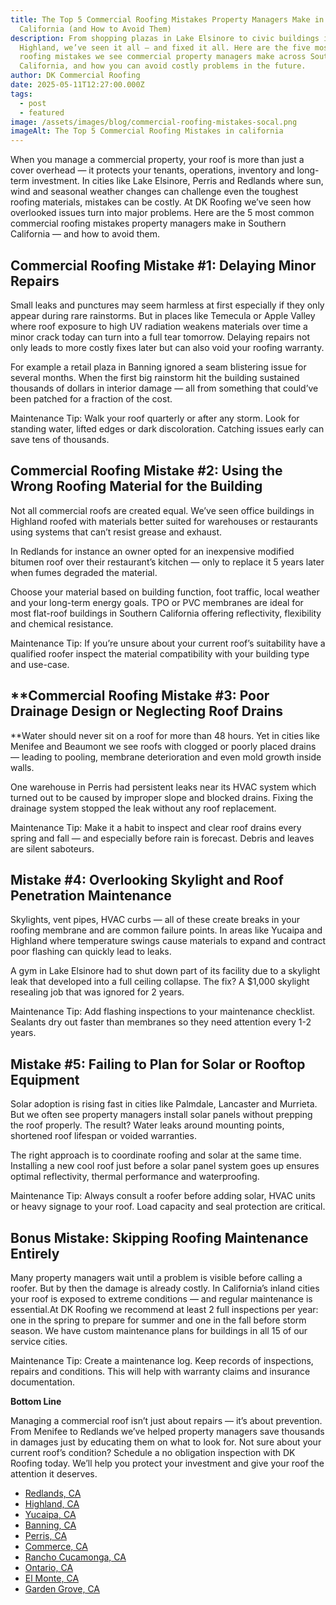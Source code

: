 ```yaml
---
title: The Top 5 Commercial Roofing Mistakes Property Managers Make in Southern
  California (and How to Avoid Them)
description: From shopping plazas in Lake Elsinore to civic buildings in
  Highland, we’ve seen it all — and fixed it all. Here are the five most common
  roofing mistakes we see commercial property managers make across Southern
  California, and how you can avoid costly problems in the future.
author: DK Commercial Roofing
date: 2025-05-11T12:27:00.000Z
tags:
  - post
  - featured
image: /assets/images/blog/commercial-roofing-mistakes-socal.png
imageAlt: The Top 5 Commercial Roofing Mistakes in california
---
```

When you manage a commercial property, your roof is more than just a cover overhead — it protects your tenants, operations, inventory and long-term investment. In cities like Lake Elsinore, Perris and Redlands where sun, wind and seasonal weather changes can challenge even the toughest roofing materials, mistakes can be costly. At DK Roofing we’ve seen how overlooked issues turn into major problems. Here are the 5 most common commercial roofing mistakes property managers make in Southern California — and how to avoid them.

## **Commercial Roofing Mistake #1: Delaying Minor Repairs**

Small leaks and punctures may seem harmless at first especially if they only appear during rare rainstorms. But in places like Temecula or Apple Valley where roof exposure to high UV radiation weakens materials over time a minor crack today can turn into a full tear tomorrow. Delaying repairs not only leads to more costly fixes later but can also void your roofing warranty.

For example a retail plaza in Banning ignored a seam blistering issue for several months. When the first big rainstorm hit the building sustained thousands of dollars in interior damage — all from something that could’ve been patched for a fraction of the cost.

Maintenance Tip: Walk your roof quarterly or after any storm. Look for standing water, lifted edges or dark discoloration. Catching issues early can save tens of thousands.

## **Commercial Roofing Mistake #2: Using the Wrong Roofing Material for the Building**

Not all commercial roofs are created equal. We’ve seen office buildings in Highland roofed with materials better suited for warehouses or restaurants using systems that can’t resist grease and exhaust.

In Redlands for instance an owner opted for an inexpensive modified bitumen roof over their restaurant’s kitchen — only to replace it 5 years later when fumes degraded the material.

Choose your material based on building function, foot traffic, local weather and your long-term energy goals. TPO or PVC membranes are ideal for most flat-roof buildings in Southern California offering reflectivity, flexibility and chemical resistance.

Maintenance Tip: If you’re unsure about your current roof’s suitability have a qualified roofer inspect the material compatibility with your building type and use-case.

## **Commercial Roofing Mistake #3: Poor Drainage Design or Neglecting Roof Drains

**Water should never sit on a roof for more than 48 hours. Yet in cities like Menifee and Beaumont we see roofs with clogged or poorly placed drains — leading to pooling, membrane deterioration and even mold growth inside walls.

One warehouse in Perris had persistent leaks near its HVAC system which turned out to be caused by improper slope and blocked drains. Fixing the drainage system stopped the leak without any roof replacement.

Maintenance Tip: Make it a habit to inspect and clear roof drains every spring and fall — and especially before rain is forecast. Debris and leaves are silent saboteurs.

## **Mistake #4: Overlooking Skylight and Roof Penetration Maintenance**

Skylights, vent pipes, HVAC curbs — all of these create breaks in your roofing membrane and are common failure points. In areas like Yucaipa and Highland where temperature swings cause materials to expand and contract poor flashing can quickly lead to leaks.

A gym in Lake Elsinore had to shut down part of its facility due to a skylight leak that developed into a full ceiling collapse. The fix? A $1,000 skylight resealing job that was ignored for 2 years.

Maintenance Tip: Add flashing inspections to your maintenance checklist. Sealants dry out faster than membranes so they need attention every 1-2 years.

## **Mistake #5: Failing to Plan for Solar or Rooftop Equipment**

Solar adoption is rising fast in cities like Palmdale, Lancaster and Murrieta. But we often see property managers install solar panels without prepping the roof properly. The result? Water leaks around mounting points, shortened roof lifespan or voided warranties.

The right approach is to coordinate roofing and solar at the same time. Installing a new cool roof just before a solar panel system goes up ensures optimal reflectivity, thermal performance and waterproofing.

Maintenance Tip: Always consult a roofer before adding solar, HVAC units or heavy signage to your roof. Load capacity and seal protection are critical.

## **Bonus Mistake: Skipping Roofing Maintenance Entirely**

Many property managers wait until a problem is visible before calling a roofer. But by then the damage is already costly. In California’s inland cities your roof is exposed to extreme conditions — and regular maintenance is essential.At DK Roofing we recommend at least 2 full inspections per year: one in the spring to prepare for summer and one in the fall before storm season. We have custom maintenance plans for buildings in all 15 of our service cities.

Maintenance Tip: Create a maintenance log. Keep records of inspections, repairs and conditions. This will help with warranty claims and insurance documentation.

**Bottom Line**

Managing a commercial roof isn’t just about repairs — it’s about prevention. From Menifee to Redlands we’ve helped property managers save thousands in damages just by educating them on what to look for. Not sure about your current roof’s condition? Schedule a no obligation inspection with DK Roofing today. We’ll help you protect your investment and give your roof the attention it deserves.

* [Redlands, CA](/redlands-ca)
* [Highland, CA](/highland-ca)
* [Yucaipa, CA](/yucaipa-ca)
* [Banning, CA](/banning-ca)
* [Perris, CA](/perris-ca)
* [Commerce, CA](/commerce-ca)
* [Rancho Cucamonga, CA](/rancho-cucamonga-ca)
* [Ontario, CA](/ontario-ca)
* [El Monte, CA](/el-monte-ca)
* [Garden Grove, CA](/garden-grove-ca)
